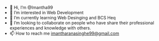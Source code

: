 - 👋 Hi, I’m @Imantha99
- 👀 I’m interested in Web Development
- 🌱 I’m currently learning Web Desinging and BCS Heq
- 💞️ I’m looking to collaborate on people who have share their professional experiences and knowledge with others.
- 📫 How to reach me imantharanasinghe99@gmail.com 

<!---
Imantha99/Imantha99 is a ✨ special ✨ repository because its `README.md` (this file) appears on your GitHub profile.
You can click the Preview link to take a look at your changes.
--->
